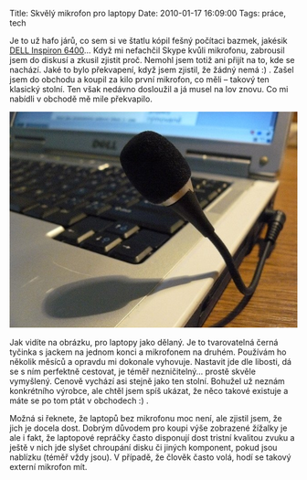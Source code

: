 Title: Skvělý mikrofon pro laptopy
Date: 2010-01-17 16:09:00
Tags: práce, tech

Je to už hafo járů, co sem si ve štatlu kópil fešný počítaci bazmek, jakésik [DELL Inspiron 6400](http://honzajavorek.cz/blog/rok-inspirovan)… Když mi nefachčil Skype kvůli mikrofonu, zabrousil jsem do diskusí a zkusil zjistit proč. Nemohl jsem totiž ani přijít na to, kde se nachází. Jaké to bylo překvapení, když jsem zjistil, že žádný nemá :) . Zašel jsem do obchodu a koupil za kilo první mikrofon, co měli – takový ten klasický stolní. Ten však nedávno dosloužil a já musel na lov znovu. Co mi nabídli v obchodě mě mile překvapilo.

![obrázek](images/123.jpg)

Jak vidíte na obrázku, pro laptopy jako dělaný. Je to tvarovatelná černá tyčinka s jackem na jednom konci a mikrofonem na druhém. Používám ho několik měsíců a opravdu mi dokonale vyhovuje. Nastavit jde dle libosti, dá se s ním perfektně cestovat, je téměř nezničitelný… prostě skvěle vymyšlený. Cenově vychází asi stejně jako ten stolní. Bohužel už neznám konkrétního výrobce, ale chtěl jsem spíš ukázat, že něco takové existuje a máte se po tom ptát v obchodech :) .

Možná si řeknete, že laptopů bez mikrofonu moc není, ale zjistil jsem, že jich je docela dost. Dobrým důvodem pro koupi výše zobrazené žížalky je ale i fakt, že laptopové repráčky často disponují dost tristní kvalitou zvuku a ještě v nich jde slyšet chroupání disku či jiných komponent, pokud jsou nablízku (téměř vždy jsou). V případě, že člověk často volá, hodí se takový externí mikrofon mít.